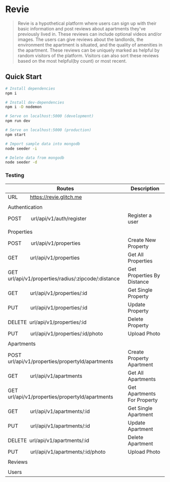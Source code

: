 # Revie

> Revie is a hypothetical platform where users can sign up with their basic information and post reviews about apartments they've previously lived in. These reviews can include optional videos and/or images. The users can give reviews about the landlords, the environment the apartment is situated, and the quality of amenities in the apartment. These reviews can be uniquely marked as helpful by random visitors of the platform. Visitors can also sort these reviews based on the most helpful(by count) or most recent.

## Quick Start

```bash
# Install dependencies
npm i

# Install dev-dependencies
npm i -D nodemon

# Serve on localhost:5000 (development)
npm run dev

# Serve on localhost:5000 (production)
npm start

# Import sample data into mongodb
node seeder -i

# Delete data from mongodb
node seeder -d
```

### Testing

| Routes                                                                          | Description                 |
| ------------------------------------------------------------------------------- | --------------------------- |
| URL &nbsp; &nbsp; &nbsp; &nbsp; https://revie.glitch.me                         |                             |
|                                                                                 |                             |
| Authentication                                                                  |                             |
| POST &nbsp; &nbsp; &nbsp; url/api/v1/auth/register                              | Register a user             |
|                                                                                 |                             |
| Properties                                                                      |                             |
| POST &nbsp; &nbsp; &nbsp; url/api/v1/properties                                 | Create New Property         |
| GET &nbsp; &nbsp; &nbsp; &nbsp; url/api/v1/properties                           | Get All Properties          |
| GET &nbsp; &nbsp; &nbsp; &nbsp; url/api/v1/properties/radius/:zipcode/:distance | Get Properties By Distance  |
| GET &nbsp; &nbsp; &nbsp; &nbsp; url/api/v1/properties/:id                       | Get Single Property         |
| PUT &nbsp; &nbsp; &nbsp; &nbsp; url/api/v1/properties/:id                       | Update Property             |
| DELETE &nbsp;url/api/v1/properties/:id                                          | Delete Property             |
| PUT &nbsp; &nbsp; &nbsp; &nbsp; url/api/v1/properties/:id/photo                 | Upload Photo                |
|                                                                                 |                             |
| Apartments                                                                      |                             |
| POST &nbsp; &nbsp; &nbsp; url/api/v1/properties/propertyId/apartments           | Create Property Apartment   |
| GET &nbsp; &nbsp; &nbsp; &nbsp; url/api/v1/apartments                           | Get All Apartments          |
| GET &nbsp; &nbsp; &nbsp; &nbsp; url/api/v1/properties/propertyId/apartments     | Get Apartments For Property |
| GET &nbsp; &nbsp; &nbsp; &nbsp; url/api/v1/apartments/:id                       | Get Single Apartment        |
| PUT &nbsp; &nbsp; &nbsp; &nbsp; url/api/v1/apartments/:id                       | Update Apartment            |
| DELETE &nbsp;url/api/v1/apartments/:id                                          | Delete Apartment            |
| PUT &nbsp; &nbsp; &nbsp; &nbsp; url/api/v1/apartments/:id/photo                 | Upload Photo                |
|                                                                                 |                             |
| Reviews                                                                         |                             |
|                                                                                 |                             |
| Users                                                                           |                             |

